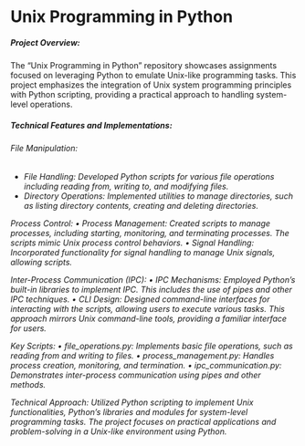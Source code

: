# Unix Programming in Python

<h5>Project Overview:</h5>
The “Unix Programming in Python” repository showcases assignments focused on leveraging Python to emulate Unix-like programming tasks. This project emphasizes the integration of Unix system programming principles with Python scripting, providing a practical approach to handling system-level operations.

<h5>Technical Features and Implementations:</h5>
<h6>File Manipulation:<h6>
<ul>
<li>File Handling: Developed Python scripts for various file operations including reading from, writing to, and modifying files. </li>
<li>Directory Operations: Implemented utilities to manage directories, such as listing directory contents, creating and deleting  directories.</li>
</ul>
Process Control:
• Process Management: Created scripts to manage processes, including starting, monitoring, and terminating processes. The scripts mimic Unix process control behaviors.
• Signal Handling: Incorporated functionality for signal handling to manage Unix signals, allowing scripts.

Inter-Process Communication (IPC):
• IPC Mechanisms: Employed Python’s built-in libraries to implement IPC. This includes the use of pipes and other IPC techniques.
• CLI Design: Designed command-line interfaces for interacting with the scripts, allowing users to execute various tasks. This approach mirrors Unix command-line tools, providing a familiar interface for users.

Key Scripts:
• file_operations.py: Implements basic file operations, such as reading from and writing to files.
• process_management.py: Handles process creation, monitoring, and termination.
• ipc_communication.py: Demonstrates inter-process communication using pipes and other methods.

Technical Approach:
Utilized Python scripting to implement Unix functionalities, Python’s libraries and modules for system-level programming tasks. The project focuses on practical applications and problem-solving in a Unix-like environment using Python.
